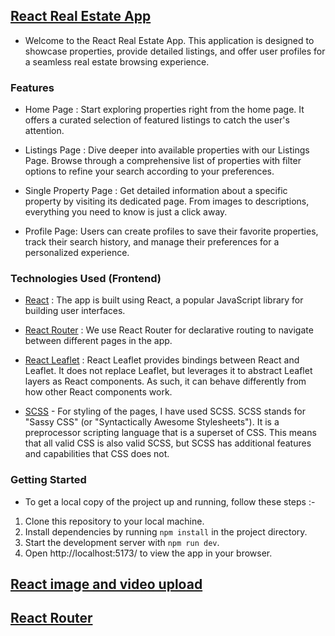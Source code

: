 
## [React Real Estate App]()
- Welcome to the React Real Estate App. This application is designed to showcase properties, provide detailed listings, and offer user profiles for a seamless real estate browsing experience.

### Features

- Home Page : Start exploring properties right from the home page. It offers a curated selection of featured listings to catch the user's attention.

- Listings Page : Dive deeper into available properties with our Listings Page. Browse through a comprehensive list of properties with filter options to refine your search according to your preferences.

- Single Property Page : Get detailed information about a specific property by visiting its dedicated page. From images to descriptions, everything you need to know is just a click away.

- Profile Page: Users can create profiles to save their favorite properties, track their search history, and manage their preferences for a personalized experience.

### Technologies Used (Frontend)

- [React](https://react.dev/) : The app is built using React, a popular JavaScript library for building user interfaces.

- [React Router](https://reactrouter.com/en/main) : We use React Router for declarative routing to navigate between different pages in the app.

- [React Leaflet](https://react-leaflet.js.org/) : React Leaflet provides bindings between React and Leaflet. It does not replace Leaflet, but leverages it to abstract Leaflet layers as React components. As such, it can behave differently from how other React components work.

- [SCSS](https://sass-lang.com/) - For styling of the pages, I have used SCSS. SCSS stands for "Sassy CSS" (or "Syntactically Awesome Stylesheets"). It is a preprocessor scripting language that is a superset of CSS. This means that all valid CSS is also valid SCSS, but SCSS has additional features and capabilities that CSS does not.

### Getting Started

- To get a local copy of the project up and running, follow these steps :-

1. Clone this repository to your local machine.
2. Install dependencies by running `npm install` in the project directory.
3. Start the development server with `npm run dev`.
4. Open  http://localhost:5173/ to view the app in your browser.

## [React image and video upload](https://cloudinary.com/documentation/react_image_and_video_upload)

## [React Router](https://reactrouter.com/en/main)